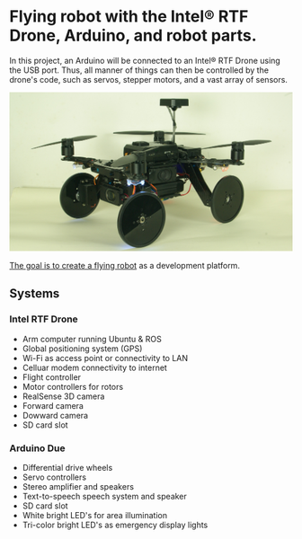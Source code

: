 # Flying robot with the Intel® RTF Drone, Arduino, and robot parts.

In this project, an Arduino will be connected to an Intel® RTF Drone using the USB port. Thus, all manner of things can then be controlled by the drone's code, such as servos, stepper motors, and a vast array of sensors.  


![Quad Image](https://github.com/PhilippeDoucette/Flying-Robot/blob/master/images/IMGP1502.JPG)



[The goal is to create a flying robot](https://github.com/PhilippeDoucette/Intel-RTF-Drone-with-servo-control/wiki) as a development platform.

## Systems
### Intel RTF Drone
* Arm computer running Ubuntu & ROS
* Global positioning system (GPS)
* Wi-Fi as access point or connectivity to LAN
* Celluar modem connectivity to internet
* Flight controller
* Motor controllers for rotors
* RealSense 3D camera
* Forward camera
* Dowward camera
* SD card slot
### Arduino Due
* Differential drive wheels
* Servo controllers
* Stereo amplifier and speakers
* Text-to-speech speech system and speaker
* SD card slot
* White bright LED's for area illumination
* Tri-color bright LED's as emergency display lights

